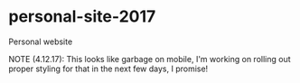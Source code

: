 # personal-site-2017
Personal website


NOTE (4.12.17): This looks like garbage on mobile, I'm working on rolling out proper styling for that in the next few days, I promise!
